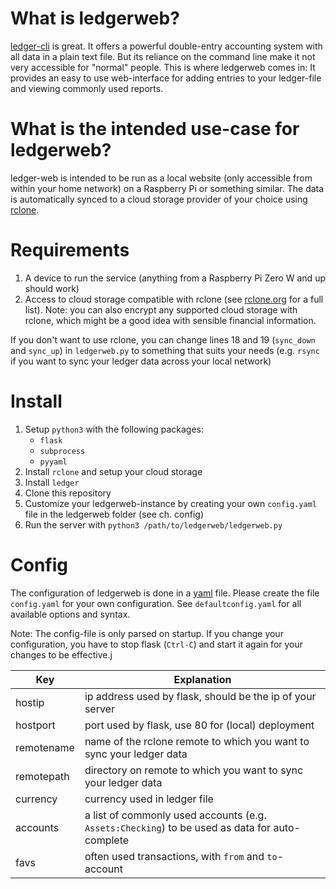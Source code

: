 # What is ledgerweb?

[ledger-cli](https://ledger-cli.org) is great. It offers a powerful double-entry accounting system with all data in a plain text file.
But its reliance on the command line make it not very accessible for "normal" people. This is where ledgerweb comes in: It provides an easy to use web-interface for adding entries to your ledger-file and viewing commonly used reports.

# What is the intended use-case for ledgerweb?

ledger-web is intended to be run as a local website (only accessible from within your home network) on a Raspberry Pi or something similar.
The data is automatically synced to a cloud storage provider of your choice using [rclone](https://rclone.org). 

# Requirements

1. A device to run the service (anything from a Raspberry Pi Zero W and up should work)
2. Access to cloud storage compatible with rclone (see [rclone.org](https://rclone.org) for a full list). Note: you can also encrypt any supported cloud storage with rclone, which might be a good idea with sensible financial information.

If you don't want to use rclone, you can change lines 18 and 19 (`sync_down` and `sync_up`) in `ledgerweb.py` to something that suits your needs (e.g. `rsync` if you want to sync your ledger data across your local network)

# Install

1. Setup `python3` with the following packages:
    - `flask`
    - `subprocess`
    - `pyyaml`
2. Install `rclone` and setup your cloud storage
3. Install `ledger`
4. Clone this repository
5. Customize your ledgerweb-instance by creating your own `config.yaml` file in the ledgerweb folder (see ch. config)
6. Run the server with `python3 /path/to/ledgerweb/ledgerweb.py`

# Config

The configuration of ledgerweb is done in a [yaml](https://yaml.org) file. 
Please create the file `config.yaml` for your own configuration. See `defaultconfig.yaml` for all available options and syntax.

Note: The config-file is only parsed on startup. If you change your configuration, you have to stop flask (`Ctrl-C`) and start it again for your changes to be effective.j


| Key        | Explanation                                                                                    |
|------------|------------------------------------------------------------------------------------------------|
| hostip     | ip address used by flask, should be the ip of your server                                      |
| hostport   | port used by flask, use 80 for (local) deployment                                              |
| remotename | name of the rclone remote to which you want to sync your ledger data                           |
| remotepath | directory on remote to which you want to sync your ledger data                                 |
| currency   | currency used in ledger file                                                                   |
| accounts   | a list of commonly used accounts (e.g. `Assets:Checking`) to be used as data for auto-complete |
| favs       | often used transactions, with `from` and `to`-account
